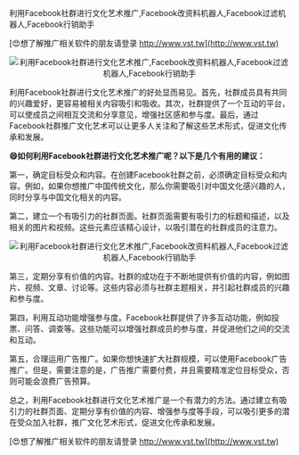 利用Facebook社群进行文化艺术推广,Facebook改资料机器人,Facebook过滤机器人,Facebook行销助手

[😍想了解推广相关软件的朋友请登录 http://www.vst.tw](http://www.vst.tw)

 <center><img src="https://vst.tw/MP4/tuiguang/png/3.png" alt="利用Facebook社群进行文化艺术推广,Facebook改资料机器人,Facebook过滤机器人,Facebook行销助手"></center>

利用Facebook社群进行文化艺术推广的好处显而易见。首先，社群成员具有共同的兴趣爱好，更容易被相关内容吸引和吸收。其次，社群提供了一个互动的平台，可以使成员之间相互交流和分享意见，增强社区感和参与度。最后，通过Facebook社群推广文化艺术可以让更多人关注和了解这些艺术形式，促进文化传承和发展。

**😄如何利用Facebook社群进行文化艺术推广呢？以下是几个有用的建议：**

第一，确定目标受众和内容。在创建Facebook社群之前，必须确定目标受众和内容。例如，如果你想推广中国传统文化，那么你需要吸引对中国文化感兴趣的人，同时分享与中国文化相关的内容。

第二，建立一个有吸引力的社群页面。社群页面需要有吸引力的标题和描述，以及相关的图片和视频。这些元素应该精心设计，以吸引潜在的社群成员的注意力。

 <center><img src="https://vst.tw/MP4/tuiguang/png/4.png" alt="利用Facebook社群进行文化艺术推广,Facebook改资料机器人,Facebook过滤机器人,Facebook行销助手"></center>

第三，定期分享有价值的内容。社群的成功在于不断地提供有价值的内容，例如图片、视频、文章、讨论等。这些内容必须与社群主题相关，并引起社群成员的兴趣和参与度。

第四，利用互动功能增强参与度。Facebook社群提供了许多互动功能，例如投票、问答、调查等。这些功能可以增强社群成员的参与度，并促进他们之间的交流和互动。

第五，合理运用广告推广。如果你想快速扩大社群规模，可以使用Facebook广告推广。但是，需要注意的是，广告推广需要付费，并且需要精准定位目标受众，否则可能会浪费广告预算。

总之，利用Facebook社群进行文化艺术推广是一个有潜力的方法。通过建立有吸引力的社群页面、定期分享有价值的内容、增强参与度等手段，可以吸引更多的潜在受众加入社群，推广文化艺术形式，促进文化传承和发展。

[😍想了解推广相关软件的朋友请登录 http://www.vst.tw](http://www.vst.tw)



